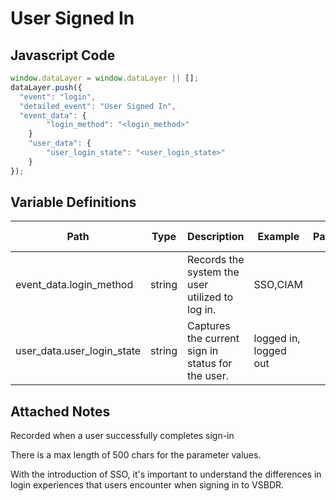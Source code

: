 # User Signed In

### 

## Javascript Code
```js
window.dataLayer = window.dataLayer || [];
dataLayer.push({
  "event": "login",
  "detailed_event": "User Signed In",
  "event_data": {
        "login_method": "<login_method>"
    }
    "user_data": {
        "user_login_state": "<user_login_state>"
    }
});
```

## Variable Definitions

|Path|Type|Description|Example|Pattern|Min Length|Max Length|Minimum|Maximum|Multiple Of|
| --- | --- | --- | --- | --- | --- | --- | --- | --- | --- |
|event_data.login_method|string|Records the system the user utilized to log in.|SSO,CIAM|||||||
|user_data.user_login_state|string|Captures the current sign in status for the user.|logged in, logged out|||||||

## Attached Notes

<p>Recorded when a user successfully completes sign-in</p>
<p>There is a max length of 500 chars for the parameter values.</p>
<p>With the introduction of SSO, it's important to understand the differences in login experiences that users encounter when signing in to VSBDR.</p>
